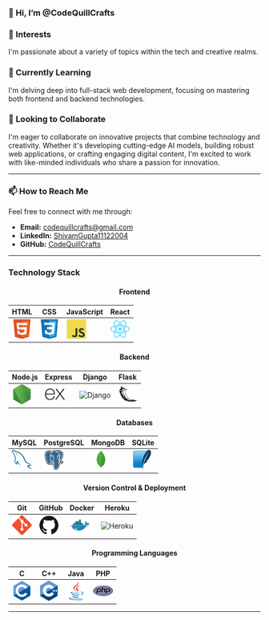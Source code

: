 ### 👋 Hi, I’m @CodeQuillCrafts

### 👀 Interests
I'm passionate about a variety of topics within the tech and creative realms.

### 🌱 Currently Learning
I'm delving deep into full-stack web development, focusing on mastering both frontend and backend technologies.

### 💞️ Looking to Collaborate
I'm eager to collaborate on innovative projects that combine technology and creativity. Whether it's developing cutting-edge AI models, building robust web applications, or crafting engaging digital content, I'm excited to work with like-minded individuals who share a passion for innovation.

---

### 📫 How to Reach Me
Feel free to connect with me through:
- **Email:** codequillcrafts@gmail.com
- **LinkedIn:** [ShivamGupta11122004](https://linkedin.com/in/shivamgupta11122004)
- **GitHub:** [CodeQuillCrafts](https://github.com/CodeQuillCrafts)

---

### Technology Stack

<div align="center">

#### Frontend
| HTML | CSS | JavaScript | React |
|------|-----|------------|-------|
| <img src="https://github.com/devicons/devicon/blob/master/icons/html5/html5-original.svg" title="HTML5" alt="HTML5" width="40" height="40"/> | <img src="https://github.com/devicons/devicon/blob/master/icons/css3/css3-original.svg" title="CSS3" alt="CSS3" width="40" height="40"/> | <img src="https://github.com/devicons/devicon/blob/master/icons/javascript/javascript-original.svg" title="JavaScript" alt="JavaScript" width="40" height="40"/> | <img src="https://github.com/devicons/devicon/blob/master/icons/react/react-original.svg" title="React" alt="React" width="40" height="40"/> |

#### Backend
| Node.js | Express | Django | Flask |
|---------|---------|--------|-------|
| <img src="https://github.com/devicons/devicon/blob/master/icons/nodejs/nodejs-original.svg" title="Node.js" alt="Node.js" width="40" height="40"/> | <img src="https://github.com/devicons/devicon/blob/master/icons/express/express-original.svg" title="Express" alt="Express" width="40" height="40"/> | <img src="https://cdn.worldvectorlogo.com/logos/django-community.svg" title="Django" alt="Django" width="40" height="40"/> | <img src="https://github.com/devicons/devicon/blob/master/icons/flask/flask-original.svg" title="Flask" alt="Flask" width="40" height="40"/> |

#### Databases
| MySQL | PostgreSQL | MongoDB | SQLite |
|-------|------------|---------|--------|
| <img src="https://github.com/devicons/devicon/blob/master/icons/mysql/mysql-original.svg" title="MySQL" alt="MySQL" width="40" height="40"/> | <img src="https://github.com/devicons/devicon/blob/master/icons/postgresql/postgresql-original.svg" title="PostgreSQL" alt="PostgreSQL" width="40" height="40"/> | <img src="https://github.com/devicons/devicon/blob/master/icons/mongodb/mongodb-original.svg" title="MongoDB" alt="MongoDB" width="40" height="40"/> | <img src="https://github.com/devicons/devicon/blob/master/icons/sqlite/sqlite-original.svg" title="SQLite" alt="SQLite" width="40" height="40"/> |

#### Version Control & Deployment
| Git | GitHub | Docker | Heroku |
|-----|--------|--------|--------|
| <img src="https://github.com/devicons/devicon/blob/master/icons/git/git-original.svg" title="Git" alt="Git" width="40" height="40"/> | <img src="https://github.com/devicons/devicon/blob/master/icons/github/github-original.svg" title="GitHub" alt="GitHub" width="40" height="40"/> | <img src="https://github.com/devicons/devicon/blob/master/icons/docker/docker-original.svg" title="Docker" alt="Docker" width="40" height="40"/> | <img src="https://cdn.worldvectorlogo.com/logos/heroku-1.svg" title="Heroku" alt="Heroku" width="40" height="40"/> |

#### Programming Languages
| C | C++ | Java | PHP |
|---|-----|------|-----|
| <img src="https://github.com/devicons/devicon/blob/master/icons/c/c-original.svg" title="C" alt="C" width="40" height="40"/> | <img src="https://github.com/devicons/devicon/blob/master/icons/cplusplus/cplusplus-original.svg" title="C++" alt="C++" width="40" height="40"/> | <img src="https://github.com/devicons/devicon/blob/master/icons/java/java-original.svg" title="Java" alt="Java" width="40" height="40"/> | <img src="https://github.com/devicons/devicon/blob/master/icons/php/php-original.svg" title="PHP" alt="PHP" width="40" height="40"/> |

</div>

---

